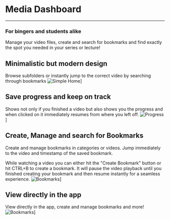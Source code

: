 # Media Dashboard
<hr>

### For bingers and students alike
Manage your video files, create and search for bookmarks and find exactly the 
spot you needed in your series or lecture!

## Minimalistic but modern design
Browse subfolders or instantly jump to the correct video by searching through bookmarks
![Simple Home](https://cdn.argonaut.pw/file/d6b6b014-561e-441a-8960-58734fcf472c.png)]

## Save progress and keep on track
Shows not only if you finished a video but also shows you the progress and when clicked on it 
immediately resumes from where you left off. 
![Progress](https://cdn.argonaut.pw/file/facbbce8-2d70-4331-8e3d-b94543f5feef.png)]

## Create, Manage and search for Bookmarks
Create and manage bookmarks in categories or videos. Jump immediately to the video and timestamp 
of the saved bookmark. 

While watching a video you can either hit the "Create Bookmark" button or hit CTRL+B to create 
a bookmark. It will pause the video playback until you finished creating your bookmark and then resume
instantly for a seamless experience. 
![Bookmarks](https://cdn.argonaut.pw/file/6373a46b-f8d5-455e-bf6c-928dad4e5e40.png)]

## View directly in the app
View directly in the app, create and manage bookmarks and more!
![Bookmarks](https://cdn.argonaut.pw/file/b929ba1c-3d86-4dda-a655-2687d6c1f580.png)]
